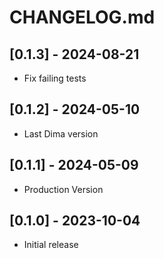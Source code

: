 # CHANGELOG.md

## [0.1.3] - 2024-08-21

- Fix failing tests
  
## [0.1.2] - 2024-05-10

- Last Dima version

## [0.1.1] - 2024-05-09

- Production Version

## [0.1.0] - 2023-10-04

- Initial release
